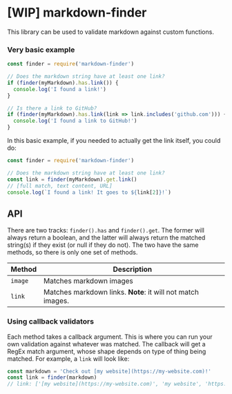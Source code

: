 # [WIP] markdown-finder

This library can be used to validate markdown against custom functions.

### Very basic example

```js
const finder = require('markdown-finder')

// Does the markdown string have at least one link?
if (finder(myMarkdown).has.link()) {
  console.log('I found a link!')
}

// Is there a link to GitHub?
if (finder(myMarkdown).has.link(link => link.includes('github.com'))) {
  console.log('I found a link to GitHub!')
}
```

In this basic example, if you needed to actually get the link itself, you could do:

```js
const finder = require('markdown-finder')

// Does the markdown string have at least one link?
const link = finder(myMarkdown).get.link()
// [full match, text content, URL]
console.log(`I found a link! It goes to ${link[2]}!`)
```

## API

There are two tracks: `finder().has` and `finder().get`. The former will always return a boolean, and the latter will always return the matched string(s) if they exist (or null if they do not). The two have the same methods, so there is only one set of methods.

| Method | Description |
| ------ | ----------- |
| `image` | Matches markdown images |
| `link` | Matches markdown links. **Note**: it will not match images. |

### Using callback validators

Each method takes a callback argument. This is where you can run your own validation against whatever was matched. The callback will get a RegEx match argument, whose shape depends on type of thing being matched. For example, a `link` will look like:

```js
const markdown = 'Check out [my website](https://my-website.com)!'
const link = finder(markdown)
// link: ['[my website](https://my-website.com)', 'my website', 'https://my-website.com']
```
